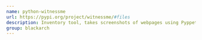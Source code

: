 ```yaml
---
name: python-witnessme
url: https://pypi.org/project/witnessme/#files
description: Inventory tool, takes screenshots of webpages using Pyppeteer. URL : https://pypi.org/project/witnessme/#files Groups : blackarch blackarch-webapp blackarch-recon
group: blackarch
---
```

